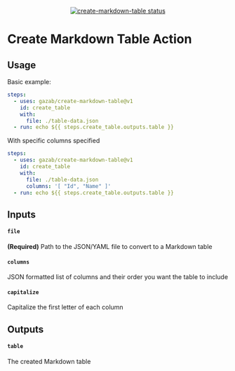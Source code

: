 <p align="center">
  <a href="https://github.com/gazab/create-markdown-table/actions"><img alt="create-markdown-table status" src="https://github.com/gazab/create-markdown-table/workflows/build-test/badge.svg"></a>
</p>

# Create Markdown Table Action

## Usage

Basic example:
```yaml
steps:
  - uses: gazab/create-markdown-table@v1
    id: create_table
    with:
      file: ./table-data.json
  - run: echo ${{ steps.create_table.outputs.table }}

```

With specific columns specified
```yaml
steps:
  - uses: gazab/create-markdown-table@v1
    id: create_table
    with:
      file: ./table-data.json
      columns: '[ "Id", "Name" ]'
  - run: echo ${{ steps.create_table.outputs.table }}

```
## Inputs

#### `file`
**(Required)** Path to the JSON/YAML file to convert to a Markdown table

#### `columns`
JSON formatted list of columns and their order you want the table to include

#### `capitalize`
Capitalize the first letter of each column

## Outputs

#### `table`
The created Markdown table
